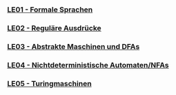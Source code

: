 ### [LE01 - Formale Sprachen](LE01.md)
### [LE02 - Reguläre Ausdrücke](LE02.md)
### [LE03 - Abstrakte Maschinen und DFAs](LE03.md)
### [LE04 - Nichtdeterministische Automaten/NFAs](LE04.md)
### [LE05 - Turingmaschinen](LE05.md)